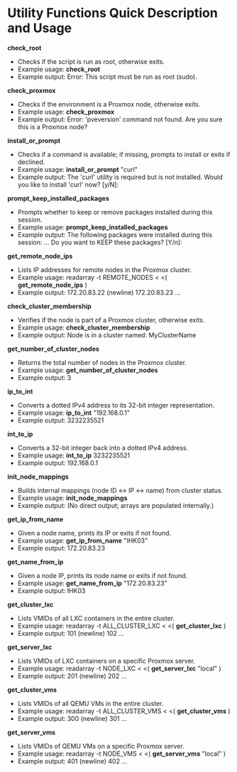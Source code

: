 # Utility Functions Quick Description and Usage

__check_root__
- Checks if the script is run as root, otherwise exits.
- Example usage: __check_root__
- Example output: Error: This script must be run as root (sudo).

__check_proxmox__
- Checks if the environment is a Proxmox node, otherwise exits.
- Example usage: __check_proxmox__
- Example output: Error: 'pveversion' command not found. Are you sure this is a Proxmox node?

__install_or_prompt__
- Checks if a command is available; if missing, prompts to install or exits if declined.
- Example usage: __install_or_prompt__ "curl"
- Example output: The 'curl' utility is required but is not installed. Would you like to install 'curl' now? [y/N]:

__prompt_keep_installed_packages__
- Prompts whether to keep or remove packages installed during this session.
- Example usage: __prompt_keep_installed_packages__
- Example output: The following packages were installed during this session: ... Do you want to KEEP these packages? [Y/n]:

__get_remote_node_ips__
- Lists IP addresses for remote nodes in the Proxmox cluster.
- Example usage: readarray -t REMOTE_NODES < <( __get_remote_node_ips__ )
- Example output: 172.20.83.22 (newline) 172.20.83.23 ...

__check_cluster_membership__
- Verifies if the node is part of a Proxmox cluster, otherwise exits.
- Example usage: __check_cluster_membership__
- Example output: Node is in a cluster named: MyClusterName

__get_number_of_cluster_nodes__
- Returns the total number of nodes in the Proxmox cluster.
- Example usage: __get_number_of_cluster_nodes__
- Example output: 3

__ip_to_int__
- Converts a dotted IPv4 address to its 32-bit integer representation.
- Example usage: __ip_to_int__ "192.168.0.1"
- Example output: 3232235521

__int_to_ip__
- Converts a 32-bit integer back into a dotted IPv4 address.
- Example usage: __int_to_ip__ 3232235521
- Example output: 192.168.0.1

__init_node_mappings__
- Builds internal mappings (node ID ↔ IP ↔ name) from cluster status.
- Example usage: __init_node_mappings__
- Example output: (No direct output; arrays are populated internally.)

__get_ip_from_name__
- Given a node name, prints its IP or exits if not found.
- Example usage: __get_ip_from_name__ "IHK03"
- Example output: 172.20.83.23

__get_name_from_ip__
- Given a node IP, prints its node name or exits if not found.
- Example usage: __get_name_from_ip__ "172.20.83.23"
- Example output: IHK03

__get_cluster_lxc__
- Lists VMIDs of all LXC containers in the entire cluster.
- Example usage: readarray -t ALL_CLUSTER_LXC < <( __get_cluster_lxc__ )
- Example output: 101 (newline) 102 ...

__get_server_lxc__
- Lists VMIDs of LXC containers on a specific Proxmox server.
- Example usage: readarray -t NODE_LXC < <( __get_server_lxc__ "local" )
- Example output: 201 (newline) 202 ...

__get_cluster_vms__
- Lists VMIDs of all QEMU VMs in the entire cluster.
- Example usage: readarray -t ALL_CLUSTER_VMS < <( __get_cluster_vms__ )
- Example output: 300 (newline) 301 ...

__get_server_vms__
- Lists VMIDs of QEMU VMs on a specific Proxmox server.
- Example usage: readarray -t NODE_VMS < <( __get_server_vms__ "local" )
- Example output: 401 (newline) 402 ...